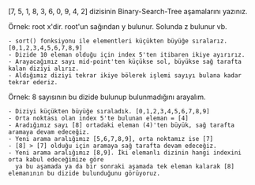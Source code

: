 [7, 5, 1, 8, 3, 6, 0, 9, 4, 2] dizisinin Binary-Search-Tree aşamalarını yazınız.

Örnek: root x'dir. root'un sağından y bulunur. Solunda z bulunur vb.

    - sort() fonksiyonu ile elementleri küçükten büyüğe sıralarız. [0,1,2,3,4,5,6,7,8,9]
    - Dizide 10 eleman olduğu için index 5'ten itibaren ikiye ayırırız. 
    - Arayacağımız sayı mid-point'ten küçükse sol, büyükse sağ tarafta kalan diziyi alırız.
    - Aldığımız diziyi tekrar ikiye bölerek işlemi sayıyı bulana kadar tekrar ederiz.

Örnek: 8 sayısının bu dizide bulunup bulunmadığını arayalım.

    - Diziyi küçükten büyüğe sıraladık. [0,1,2,3,4,5,6,7,8,9]
    - Orta noktası olan index 5'te bulunan eleman = [4]
    - Aradığımız sayı [8] ortadaki eleman (4)'ten büyük, sağ tarafta aramaya devam edeceğiz.
    - Yeni arama aralığımız [5,6,7,8,9], orta noktamız ise [7]
    - [8] > [7] olduğu için aramaya sağ tarafta devam edeceğiz. 
    - Yeni arama aralığımız [8,9]. İki elemanlı dizinin hangi indexini orta kabul edeceğimize göre 
      ya bu aşamada ya da bir sonraki aşamada tek eleman kalarak [8] elemanının bu dizide bulunduğunu görüyoruz.
